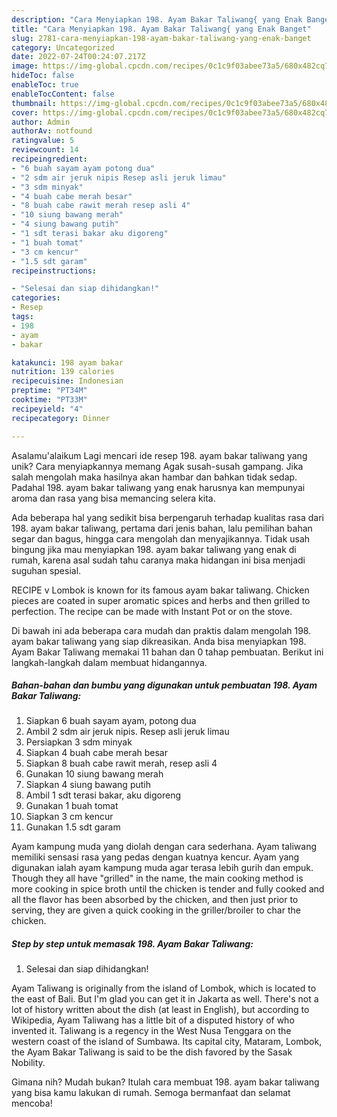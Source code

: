 ```yaml
---
description: "Cara Menyiapkan 198. Ayam Bakar Taliwang{ yang Enak Banget"
title: "Cara Menyiapkan 198. Ayam Bakar Taliwang{ yang Enak Banget"
slug: 2781-cara-menyiapkan-198-ayam-bakar-taliwang-yang-enak-banget
category: Uncategorized
date: 2022-07-24T00:24:07.217Z
image: https://img-global.cpcdn.com/recipes/0c1c9f03abee73a5/680x482cq70/198-ayam-bakar-taliwang-foto-resep-utama.jpg
hideToc: false
enableToc: true
enableTocContent: false
thumbnail: https://img-global.cpcdn.com/recipes/0c1c9f03abee73a5/680x482cq70/198-ayam-bakar-taliwang-foto-resep-utama.jpg
cover: https://img-global.cpcdn.com/recipes/0c1c9f03abee73a5/680x482cq70/198-ayam-bakar-taliwang-foto-resep-utama.jpg
author: Admin
authorAv: notfound
ratingvalue: 5
reviewcount: 14
recipeingredient:
- "6 buah sayam ayam potong dua"
- "2 sdm air jeruk nipis Resep asli jeruk limau"
- "3 sdm minyak"
- "4 buah cabe merah besar"
- "8 buah cabe rawit merah resep asli 4"
- "10 siung bawang merah"
- "4 siung bawang putih"
- "1 sdt terasi bakar aku digoreng"
- "1 buah tomat"
- "3 cm kencur"
- "1.5 sdt garam"
recipeinstructions:

- "Selesai dan siap dihidangkan!"
categories:
- Resep
tags:
- 198
- ayam
- bakar

katakunci: 198 ayam bakar 
nutrition: 139 calories
recipecuisine: Indonesian
preptime: "PT34M"
cooktime: "PT33M"
recipeyield: "4"
recipecategory: Dinner

---
```



Asalamu'alaikum Lagi mencari ide resep 198. ayam bakar taliwang yang unik? Cara menyiapkannya memang Agak susah-susah gampang. Jika salah mengolah maka hasilnya akan hambar dan bahkan tidak sedap. Padahal 198. ayam bakar taliwang yang enak harusnya kan mempunyai aroma dan rasa yang bisa memancing selera kita.


Ada beberapa hal yang sedikit bisa berpengaruh terhadap kualitas rasa dari 198. ayam bakar taliwang, pertama dari jenis bahan, lalu pemilihan bahan segar dan bagus, hingga cara mengolah dan menyajikannya. Tidak usah bingung jika mau menyiapkan 198. ayam bakar taliwang yang enak di rumah, karena asal sudah tahu caranya maka hidangan ini bisa menjadi suguhan spesial.

RECIPE v Lombok is known for its famous ayam bakar taliwang. Chicken pieces are coated in super aromatic spices and herbs and then grilled to perfection. The recipe can be made with Instant Pot or on the stove.


Di bawah ini ada beberapa cara mudah dan praktis dalam mengolah 198. ayam bakar taliwang yang siap dikreasikan. Anda bisa menyiapkan 198. Ayam Bakar Taliwang memakai 11 bahan dan 0 tahap pembuatan. Berikut ini langkah-langkah dalam membuat hidangannya.

<!--inarticleads1-->

##### Bahan-bahan dan bumbu yang digunakan untuk pembuatan 198. Ayam Bakar Taliwang:

1. Siapkan 6 buah sayam ayam, potong dua
1. Ambil 2 sdm air jeruk nipis. Resep asli jeruk limau
1. Persiapkan 3 sdm minyak
1. Siapkan 4 buah cabe merah besar
1. Siapkan 8 buah cabe rawit merah, resep asli 4
1. Gunakan 10 siung bawang merah
1. Siapkan 4 siung bawang putih
1. Ambil 1 sdt terasi bakar, aku digoreng
1. Gunakan 1 buah tomat
1. Siapkan 3 cm kencur
1. Gunakan 1.5 sdt garam


Ayam kampung muda yang diolah dengan cara sederhana. Ayam taliwang memiliki sensasi rasa yang pedas dengan kuatnya kencur. Ayam yang digunakan ialah ayam kampung muda agar terasa lebih gurih dan empuk. Though they all have &#34;grilled&#34; in the name, the main cooking method is more cooking in spice broth until the chicken is tender and fully cooked and all the flavor has been absorbed by the chicken, and then just prior to serving, they are given a quick cooking in the griller/broiler to char the chicken. 

<!--inarticleads2-->

##### Step by step untuk memasak 198. Ayam Bakar Taliwang:


1. Selesai dan siap dihidangkan!

Ayam Taliwang is originally from the island of Lombok, which is located to the east of Bali. But I&#39;m glad you can get it in Jakarta as well. There&#39;s not a lot of history written about the dish (at least in English), but according to Wikipedia, Ayam Taliwang has a little bit of a disputed history of who invented it. Taliwang is a regency in the West Nusa Tenggara on the western coast of the island of Sumbawa. Its capital city, Mataram, Lombok, the Ayam Bakar Taliwang is said to be the dish favored by the Sasak Nobility. 

Gimana nih? Mudah bukan? Itulah cara membuat 198. ayam bakar taliwang yang bisa kamu lakukan di rumah. Semoga bermanfaat dan selamat mencoba!
